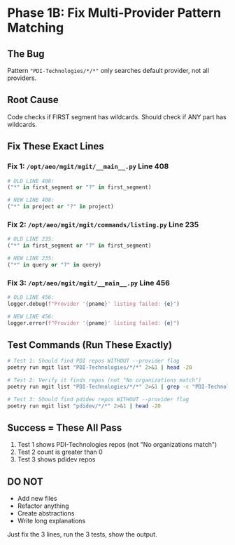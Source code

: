 # Phase 1B: Fix Multi-Provider Pattern Matching

## The Bug
Pattern `"PDI-Technologies/*/*"` only searches default provider, not all providers.

## Root Cause
Code checks if FIRST segment has wildcards. Should check if ANY part has wildcards.

## Fix These Exact Lines

### Fix 1: `/opt/aeo/mgit/mgit/__main__.py` Line 408
```python
# OLD LINE 408:
("*" in first_segment or "?" in first_segment)

# NEW LINE 408:
("*" in project or "?" in project)
```

### Fix 2: `/opt/aeo/mgit/mgit/commands/listing.py` Line 235
```python
# OLD LINE 235:
("*" in first_segment or "?" in first_segment)

# NEW LINE 235:
("*" in query or "?" in query)
```

### Fix 3: `/opt/aeo/mgit/mgit/__main__.py` Line 456
```python
# OLD LINE 456:
logger.debug(f"Provider '{pname}' listing failed: {e}")

# NEW LINE 456:
logger.error(f"Provider '{pname}' listing failed: {e}")
```

## Test Commands (Run These Exactly)

```bash
# Test 1: Should find PDI repos WITHOUT --provider flag
poetry run mgit list "PDI-Technologies/*/*" 2>&1 | head -20

# Test 2: Verify it finds repos (not "No organizations match")
poetry run mgit list "PDI-Technologies/*/*" 2>&1 | grep -c "PDI-Technologies"

# Test 3: Should find pdidev repos WITHOUT --provider flag  
poetry run mgit list "pdidev/*/*" 2>&1 | head -20
```

## Success = These All Pass
1. Test 1 shows PDI-Technologies repos (not "No organizations match")
2. Test 2 count is greater than 0
3. Test 3 shows pdidev repos

## DO NOT
- Add new files
- Refactor anything
- Create abstractions
- Write long explanations

Just fix the 3 lines, run the 3 tests, show the output.